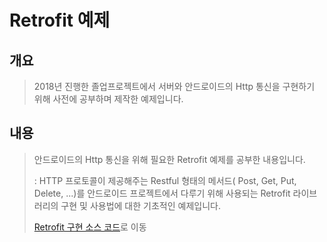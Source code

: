 # Retrofit 예제

## 개요
> 2018년 진행한 졸업프로젝트에서 서버와 안드로이드의 Http 통신을 구현하기 위해 사전에 공부하며 제작한 예제입니다.
## 내용
> 안드로이드의 Http 통신을 위해 필요한 Retrofit 예제를 공부한 내용입니다.
>
> : HTTP 프로토콜이 제공해주는 Restful 형태의 메서드( Post, Get, Put, Delete, ...)를 안드로이드 프로젝트에서 다루기 위해 사용되는 Retrofit 라이브러리의 구현 및 사용법에 대한 기초적인 예제입니다.
>
> [Retrofit 구현 소스 코드](app/src/main/java/com/example/shindongkyu/loginsignupcomplete/)로 이동
